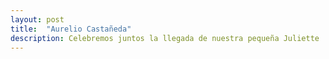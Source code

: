 ```yaml
---
layout: post
title:  "Aurelio Castañeda"
description: Celebremos juntos la llegada de nuestra pequeña Juliette 
---
```


